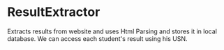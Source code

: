 ResultExtractor
===============

Extracts results from website and uses Html Parsing and stores it in local database. 
We can access each student's result using his USN.
